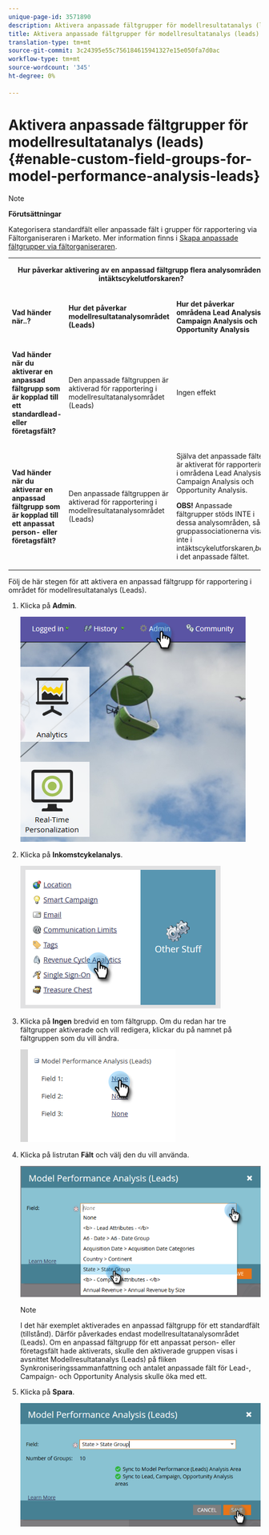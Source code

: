 ```yaml
---
unique-page-id: 3571890
description: Aktivera anpassade fältgrupper för modellresultatanalys (leads) - Marketo Docs - produktdokumentation
title: Aktivera anpassade fältgrupper för modellresultatanalys (leads)
translation-type: tm+mt
source-git-commit: 3c24395e55c756184615941327e15e050fa7d0ac
workflow-type: tm+mt
source-wordcount: '345'
ht-degree: 0%

---
```



# Aktivera anpassade fältgrupper för modellresultatanalys (leads) {#enable-custom-field-groups-for-model-performance-analysis-leads}

>[!NOTE]
>
>**Förutsättningar**
>
>Kategorisera standardfält eller anpassade fält i grupper för rapportering via Fältorganiseraren i Marketo. Mer information finns i [Skapa anpassade fältgrupper via fältorganiseraren](/help/marketo/product-docs/reporting/revenue-cycle-analytics/revenue-tools/field-organizers/create-custom-field-groups-using-the-field-organizer.md).

<table> 
 <tbody> 
  <tr> 
   <td colspan="3" rowspan="1"><p align="center"><strong>Hur påverkar aktivering av en anpassad fältgrupp flera analysområden i intäktscykelutforskaren?</strong></p></td> 
  </tr> 
  <tr> 
   <td colspan="1" rowspan="1"><p><strong>Vad händer när..?</strong></p></td> 
   <td colspan="1" rowspan="1"><p><strong>Hur det påverkar modellresultatanalysområdet (Leads)</strong></p></td> 
   <td colspan="1" rowspan="1"><p><strong>Hur det påverkar områdena Lead Analysis, Campaign Analysis och Opportunity Analysis</strong></p></td> 
  </tr> 
  <tr> 
   <td colspan="1" rowspan="1"><p><strong>Vad händer när du aktiverar en anpassad fältgrupp som är kopplad till ett standardlead- eller företagsfält?</strong></p></td> 
   <td colspan="1" rowspan="1"><p>Den anpassade fältgruppen är aktiverad för rapportering i modellresultatanalysområdet (Leads)</p></td> 
   <td colspan="1" rowspan="1"><p>Ingen effekt</p></td> 
  </tr> 
  <tr> 
   <td colspan="1" rowspan="1"><p><strong>Vad händer när du aktiverar en anpassad fältgrupp som är kopplad till ett anpassat person- eller företagsfält?</strong></p></td> 
   <td colspan="1" rowspan="1"><p>Den anpassade fältgruppen är aktiverad för rapportering i modellresultatanalysområdet (Leads)</p></td> 
   <td colspan="1" rowspan="1"><p>Själva det anpassade fältet är aktiverat för rapportering i områdena Lead Analysis, Campaign Analysis och Opportunity Analysis.</p><p><strong>OBS!</strong> Anpassade fältgrupper stöds INTE i dessa analysområden, så gruppassociationerna visas inte i intäktscykelutforskaren,<em>bara</em> i det anpassade fältet.</p></td> 
  </tr> 
 </tbody> 
</table>

Följ de här stegen för att aktivera en anpassad fältgrupp för rapportering i området för modellresultatanalys (Leads).

1. Klicka på **Admin**.

   ![](assets/one-1.png)

1. Klicka på **Inkomstcykelanalys**.

   ![](assets/two-1.png)

1. Klicka på **Ingen** bredvid en tom fältgrupp. Om du redan har tre fältgrupper aktiverade och vill redigera, klickar du på namnet på fältgruppen som du vill ändra.

   ![](assets/three.png)

1. Klicka på listrutan **Fält** och välj den du vill använda.

   ![](assets/four-1.png)

   >[!NOTE]
   >
   >I det här exemplet aktiverades en anpassad fältgrupp för ett standardfält (tillstånd). Därför påverkades endast modellresultatanalysområdet (Leads). Om en anpassad fältgrupp för ett anpassat person- eller företagsfält hade aktiverats, skulle den aktiverade gruppen visas i avsnittet Modellresultatanalys (Leads) på fliken Synkroniseringssammanfattning och antalet anpassade fält för Lead-, Campaign- och Opportunity Analysis skulle öka med ett.

1. Klicka på **Spara**.

   ![](assets/five-1.png)
